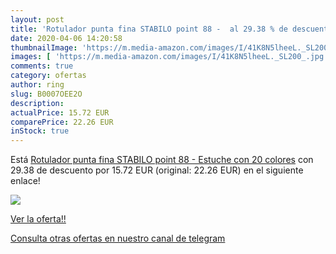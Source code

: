 ```yaml
---
layout: post
title: 'Rotulador punta fina STABILO point 88 -  al 29.38 % de descuento'
date: 2020-04-06 14:20:58
thumbnailImage: 'https://m.media-amazon.com/images/I/41K8N5lheeL._SL200_.jpg'
images: [ 'https://m.media-amazon.com/images/I/41K8N5lheeL._SL200_.jpg' ]
comments: true
category: ofertas
author: ring
slug: B0007OEE2O
description:
actualPrice: 15.72 EUR
comparePrice: 22.26 EUR
inStock: true
---
```


Está [Rotulador punta fina STABILO point 88 - Estuche con 20 colores](https://www.amazon.com/dp/B0007OEE2O/?tag=redken08-20) con 29.38 de descuento por 15.72 EUR (original: 22.26 EUR) en el siguiente enlace!

[![](https://m.media-amazon.com/images/I/41K8N5lheeL._SL200_.jpg)](https://www.amazon.com/dp/B0007OEE2O/?tag=redken08-20)

[Ver la oferta!!](https://www.amazon.com/dp/B0007OEE2O/?tag=redken08-20)

[Consulta otras ofertas en nuestro canal de telegram](https://t.me/s/ofertas25)
